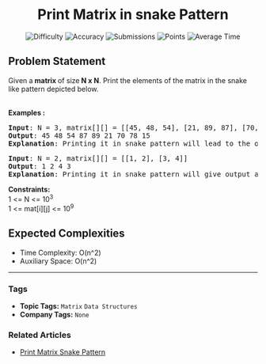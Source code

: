 <h1 align="center">Print Matrix in snake Pattern</h1>

<p align="center">
  <img alt="Difficulty" title="Difficulty" src="https://custom-icon-badges.demolab.com/badge/Difficulty: Easy-1F222E?style=for-the-badge&logoColor=white&logo=fire"/>
  <img alt="Accuracy" title="Accuracy" src="https://custom-icon-badges.demolab.com/badge/Accuracy: 68.08%25-1F222E?style=for-the-badge&logoColor=white&logo=target"/>
  <img alt="Submissions" title="Submissions" src="https://custom-icon-badges.demolab.com/badge/Submissions: 79K+-1F222E?style=for-the-badge&logoColor=white&logo=repo"/>
  <img alt="Points" title="Points" src="https://custom-icon-badges.demolab.com/badge/Points: 2-1F222E?style=for-the-badge&logoColor=white&logo=award"/>
  <img alt="Average Time" title="Average Time" src="https://custom-icon-badges.demolab.com/badge/Average%20Time: 15m-1F222E?style=for-the-badge&logoColor=white&logo=clock"/>
</p>

## Problem Statement

Given a<b> matrix </b>of size<b> N x N</b>. Print the elements of the matrix in the snake like pattern depicted below.<br><br>

<b>Examples :</b>

<pre><b>Input</b>: N = 3, matrix[][] = [[45, 48, 54], [21, 89, 87], [70, 78, 15]]
<b>Output</b>: 45 48 54 87 89 21 70 78 15 
<b>Explanation</b>: Printing it in snake pattern will lead to the output as 45 48 54 87 89 21 70 78 15.</pre>

<pre><b>Input</b>: N = 2, matrix[][] = [[1, 2], [3, 4]]<br><b>Output</b>: 1 2 4 3 <br><b>Explanation</b>: Printing it in snake pattern will give output as 1 2 4 3.</pre>

<b>Constraints:</b><br>1 <= N <= 10<sup>3</sup><br>1 <= mat[i][j] <= 10<sup>9</sup>

## Expected Complexities
- Time Complexity: O(n^2)
- Auxiliary Space: O(n^2)

<hr>

### Tags
- **Topic Tags:** `Matrix` `Data Structures`
- **Company Tags:** `None`

### Related Articles
- [Print Matrix Snake Pattern](https://www.geeksforgeeks.org/print-matrix-snake-pattern/)
